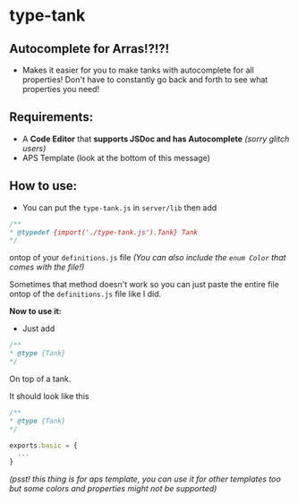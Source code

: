 # type-tank
## Autocomplete for Arras!?!?!
- Makes it easier for you to make tanks with autocomplete for all properties! Don't have to constantly go back and forth to see what properties you need!

## Requirements:
- A **Code Editor** that **supports JSDoc and has Autocomplete** *(sorry glitch users)*
- APS Template (look at the bottom of this message)

## How to use:
- You can put the `type-tank.js` in `server/lib` then add
```js
/**
* @typedef {import('./type-tank.js').Tank} Tank
*/
```
ontop of your `definitions.js` file
*(You can also include the `enum Color` that comes with the file!)*

Sometimes that method doesn't work so you can just paste the entire file ontop of the `definitions.js` file like I did.

**Now to use it:**
- Just add
```js
/**
* @type {Tank}
*/
```
On top of a tank.

It should look like this
```js
/**
* @type {Tank}
*/

exports.basic = {
  ...
}
```

*(psst! this thing is for aps template, you can use it for other templates too but some colors and properties might not be supported)*
